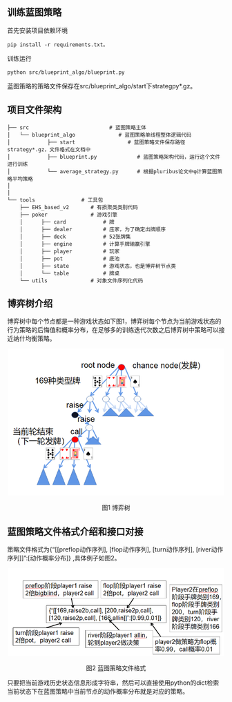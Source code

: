 ## 训练蓝图策略
首先安装项目依赖环境
```
pip install -r requirements.txt。
```
训练运行
```
python src/blueprint_algo/blueprint.py
```
蓝图策略的策略文件保存在src/blueprint_algo/start下strategpy*.gz。
## 项目文件架构
 

```
├── src                          # 蓝图策略主体
│   └── blueprint_algo              # 蓝图策略单线程整体逻辑代码
│            ├── start                 # 蓝图策略文件保存路径 strategy*.gz，文件格式在文档中
│            ├── blueprint.py             # 蓝图策略架构代码，运行这个文件进行训练
│            └── average_strategy.py      # 根据pluribus论文中φ计算蓝图策略平均策略
│
│
└── tools               # 工具包
    ├── EHS_based_v2       # 有损聚类类别代码
    ├── poker              # 游戏引擎
    │      ├── card            # 牌
    │      ├── dealer          # 庒家，为了确定出牌顺序
    │      ├── deck            # 52张牌集
    │      ├── engine          # 计算手牌输赢引擎
    │      ├── player          # 玩家
    │      ├── pot             # 底池
    │      ├── state           # 游戏状态，也是博弈树节点类
    │      └── table           # 牌桌
    └── utils              # 对象文件序列化代码
```
## 博弈树介绍
博弈树中每个节点都是一种游戏状态如下图1，博弈树每个节点为当前游戏状态的行为策略的后悔值和概率分布，在足够多的训练迭代次数之后博弈树中策略可以接近纳什均衡策略。
<p align="center">
    <img src="img/tree.png" width="500" />
</p>
<div align="center">图1 博弈树</div>

## 蓝图策略文件格式介绍和接口对接
策略文件格式为{“[[preflop动作序列], [flop动作序列], [turn动作序列], [river动作序列]]”:[动作概率分布]}
,具体例子如图2。
<p align="center">
    <img src="img/introduce.png" width="500" />
</p>
<p align="center">图2 蓝图策略文件格式</p>
只要把当前游戏历史状态信息形成字符串，然后可以直接使用python的dict检索当前状态下在蓝图策略中当前节点的动作概率分布就是对应的策略。